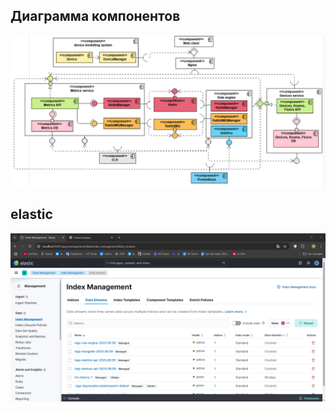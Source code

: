 
## Диаграмма компонентов
![component-diagram.png](img/component-diagram.png)

## elastic
![elastic.png](img/elastic.png)